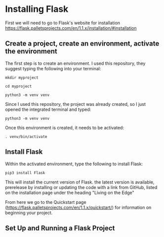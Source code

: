 # Installing Flask

First we will need to go to Flask's website for installation https://flask.palletsprojects.com/en/1.1.x/installation/#installation 

## Create a project, create an environment, activate the environment
The first step is to create an environment. I used this repository, they suggest typing the following into your terminal:

`mkdir myproject`

`cd myproject`

`python3 -m venv venv`


Since I used this repository, the project was already created, so I just opened the integrated terminal and typed:

`python3 -m venv venv`

Once this environment is created, it needs to be activated:

`. venv/bin/activate`

## Install Flask

Within the activated environment, type the following to install Flask:

`pip3 install Flask`

This will install the current version of Flask. the latest version is available, prerelease by installing or updating the code with a link from GitHub, listed on the installation page under the heading "Living on the Edge"

From here we go to the Quickstart page (https://flask.palletsprojects.com/en/1.1.x/quickstart/) for information on beginning your project.


## Set Up and Running a Flask Project
